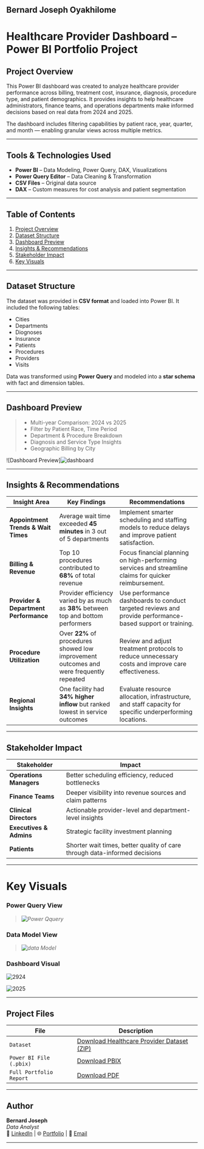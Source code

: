 ## Bernard Joseph Oyakhilome

# Healthcare Provider Dashboard – Power BI Portfolio Project

## Project Overview
This Power BI dashboard was created to analyze healthcare provider performance across billing, treatment cost, insurance, diagnosis, procedure type, and patient demographics. It provides insights to help healthcare administrators, finance teams, and operations departments make informed decisions based on real data from 2024 and 2025.

The dashboard includes filtering capabilities by patient race, year, quarter, and month — enabling granular views across multiple metrics.

---

## Tools & Technologies Used
- **Power BI** – Data Modeling, Power Query, DAX, Visualizations
- **Power Query Editor** – Data Cleaning & Transformation
- **CSV Files** – Original data source
- **DAX** – Custom measures for cost analysis and patient segmentation

---

## Table of Contents
1. [Project Overview](#project-overview)  
2. [Dataset Structure](#dataset-structure)  
3. [Dashboard Preview](#dashboard-preview)  
4. [Insights & Recommendations](#insights--recommendations)  
5. [Stakeholder Impact](#stakeholder-impact)  
6. [Key Visuals](#key-visuals)

---

## Dataset Structure
The dataset was provided in **CSV format** and loaded into Power BI. It included the following tables:
- Cities
- Departments
- Diognoses
- Insurance
- Patients
- Procedures
- Providers
- Visits

Data was transformed using **Power Query** and modeled into a **star schema** with fact and dimension tables.

---

## Dashboard Preview

> - Multi-year Comparison: 2024 vs 2025  
> - Filter by Patient Race, Time Period  
> - Department & Procedure Breakdown  
> - Diagnosis and Service Type Insights  
> - Geographic Billing by City

![Dashboard Preview]![dashboard](https://github.com/user-attachments/assets/31d1e1d1-6aac-44ae-b9ee-11c269f59b16)


---

## Insights & Recommendations

| Insight Area | Key Findings | Recommendations |
|--------------|--------------|------------------|
| **Appointment Trends & Wait Times** | Average wait time exceeded **45 minutes** in 3 out of 5 departments | Implement smarter scheduling and staffing models to reduce delays and improve patient satisfaction. |
| **Billing & Revenue** | Top 10 procedures contributed to **68%** of total revenue | Focus financial planning on high-performing services and streamline claims for quicker reimbursement. |
| **Provider & Department Performance** | Provider efficiency varied by as much as **38%** between top and bottom performers | Use performance dashboards to conduct targeted reviews and provide performance-based support or training. |
| **Procedure Utilization** | Over **22%** of procedures showed low improvement outcomes and were frequently repeated | Review and adjust treatment protocols to reduce unnecessary costs and improve care effectiveness. |
| **Regional Insights** | One facility had **34% higher inflow** but ranked lowest in service outcomes | Evaluate resource allocation, infrastructure, and staff capacity for specific underperforming locations. |

---

## Stakeholder Impact

| Stakeholder | Impact |
|-------------|--------|
| **Operations Managers** | Better scheduling efficiency, reduced bottlenecks |
| **Finance Teams** | Deeper visibility into revenue sources and claim patterns |
| **Clinical Directors** | Actionable provider-level and department-level insights |
| **Executives & Admins** | Strategic facility investment planning |
| **Patients** | Shorter wait times, better quality of care through data-informed decisions |

---

# Key Visuals

### Power Query View
> *![Power Qquery](https://github.com/user-attachments/assets/a663ed55-8516-425e-88f4-f478a9df35ac)*

### Data Model View
> *![data Model](https://github.com/user-attachments/assets/8dce0872-27df-4e56-85a5-14cd5d966bef)*

### Dashboard Visual
![2924](https://github.com/user-attachments/assets/f16bbe37-552a-4050-8b55-c985595c6ac9)

![2025](https://github.com/user-attachments/assets/90a1cc9a-57c6-430b-aea3-fe24614a03ce)

---

## Project Files

| File                        | Description                     |
|-----------------------------|----------------------------------|
| `Dataset`                  | [Download Healthcare Provider Dataset (ZIP)](https://github.com/user-attachments/files/21640877/Healthcare.Provide.Dataset.zip)                |
| `Power BI File (.pbix)`    | [Download PBIX](https://github.com/thenalyst3global/Healthcare-Provider-Dashboard/blob/main/healthcare.pbix)               |
| `Full Portfolio Report`    | [Download PDF](https://github.com/user-attachments/files/21683575/Healthcare.Provider.Dashboard.pdf)

---

## Author

**Bernard Joseph**  
*Data Analyst*  
🔗 [LinkedIn](https://www.linkedin.com/in/bernard-joseph-oyakhilome) | 🌐 [Portfolio](https://thenalyst3global.github.io/Sales-Inventory_Analysis/#1-background-and-overvie) | 📧 [Email](mailto:jozefbernardonline@gmail.com)

---
